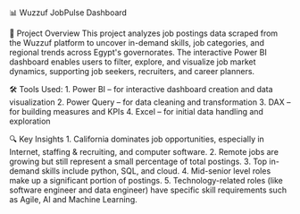 📊 Wuzzuf JobPulse Dashboard

📝 Project Overview
    This project analyzes job postings data scraped from the Wuzzuf platform to uncover in-demand skills, job categories, and regional trends across Egypt's governorates. The interactive Power BI                dashboard enables users to filter, explore, and visualize job market dynamics, supporting job seekers, recruiters, and career planners.

🛠️ Tools Used:
    1. Power BI – for interactive dashboard creation and data visualization
    2. Power Query – for data cleaning and transformation
    3. DAX – for building measures and KPIs
    4. Excel – for initial data handling and exploration

🔍 Key Insights
    1. California dominates job opportunities, especially in Internet, staffing & recruiting, and computer software.
    2. Remote jobs are growing but still represent a small percentage of total postings.
    3. Top in-demand skills include python, SQL, and cloud.
    4. Mid-senior level roles make up a significant portion of postings.
    5. Technology-related roles (like software engineer and data engineer) have specific skill requirements such as Agile, AI and Machine Learning.
